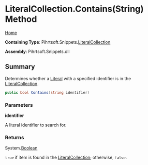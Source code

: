 # LiteralCollection\.Contains\(String\) Method

[Home](../../../../README.md)

**Containing Type**: Pihrtsoft\.Snippets\.[LiteralCollection](../README.md)

**Assembly**: Pihrtsoft\.Snippets\.dll

## Summary

Determines whether a [Literal](../../Literal/README.md) with a specified identifier is in the [LiteralCollection](../README.md)\.

```csharp
public bool Contains(string identifier)
```

### Parameters

**identifier**

A literal identifier to search for\.

### Returns

System\.[Boolean](https://docs.microsoft.com/en-us/dotnet/api/system.boolean)

`true` if item is found in the [LiteralCollection](../README.md); otherwise, `false`\.